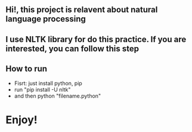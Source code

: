 ## Hi!, this project is relavent about natural language processing
## I use NLTK library for do this practice. If you are interested, you can follow this step 
## How to run
* Fisrt: just install python, pip 
* run "pip install -U nltk"
* and then python "filename.python"
# Enjoy!
